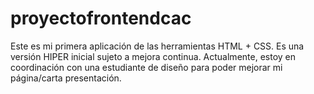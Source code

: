 # proyectofrontendcac

Este es mi primera aplicación de las herramientas HTML + CSS. Es una versión HIPER inicial sujeto a mejora continua. Actualmente, estoy en coordinación con una estudiante de diseño para poder mejorar mi página/carta presentación. 
